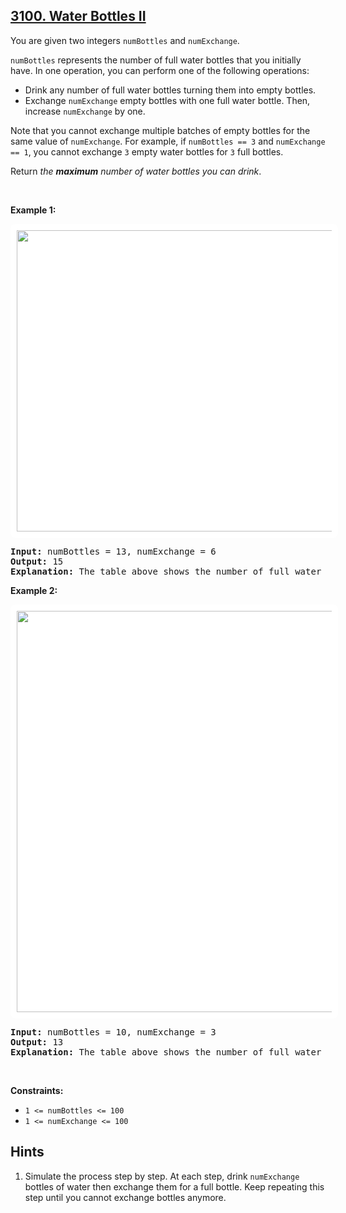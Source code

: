 ## [3100. Water Bottles II](https://leetcode.com/problems/water-bottles-ii/)
<p>You are given two integers <code>numBottles</code> and <code>numExchange</code>.</p>

<p><code>numBottles</code> represents the number of full water bottles that you initially have. In one operation, you can perform one of the following operations:</p>

<ul>
	<li>Drink any number of full water bottles turning them into empty bottles.</li>
	<li>Exchange <code>numExchange</code> empty bottles with one full water bottle. Then, increase <code>numExchange</code> by one.</li>
</ul>

<p>Note that you cannot exchange multiple batches of empty bottles for the same value of <code>numExchange</code>. For example, if <code>numBottles == 3</code> and <code>numExchange == 1</code>, you cannot exchange <code>3</code> empty water bottles for <code>3</code> full bottles.</p>

<p>Return <em>the <strong>maximum</strong> number of water bottles you can drink</em>.</p>

<p>&nbsp;</p>
<p><strong class="example">Example 1:</strong></p>
<img alt="" src="https://assets.leetcode.com/uploads/2024/01/28/exampleone1.png" style="width: 948px; height: 482px; padding: 10px; background: #fff; border-radius: .5rem;" />
<pre>
<strong>Input:</strong> numBottles = 13, numExchange = 6
<strong>Output:</strong> 15
<strong>Explanation:</strong> The table above shows the number of full water bottles, empty water bottles, the value of numExchange, and the number of bottles drunk.
</pre>

<p><strong class="example">Example 2:</strong></p>
<img alt="" src="https://assets.leetcode.com/uploads/2024/01/28/example231.png" style="width: 990px; height: 642px; padding: 10px; background: #fff; border-radius: .5rem;" />
<pre>
<strong>Input:</strong> numBottles = 10, numExchange = 3
<strong>Output:</strong> 13
<strong>Explanation:</strong> The table above shows the number of full water bottles, empty water bottles, the value of numExchange, and the number of bottles drunk.
</pre>

<p>&nbsp;</p>
<p><strong>Constraints:</strong></p>

<ul>
	<li><code>1 &lt;= numBottles &lt;= 100 </code></li>
	<li><code>1 &lt;= numExchange &lt;= 100</code></li>
</ul>


## Hints
1. Simulate the process step by step. At each step, drink <code>numExchange</code> bottles of water then exchange them for a full bottle. Keep repeating this step until you cannot exchange  bottles anymore.
